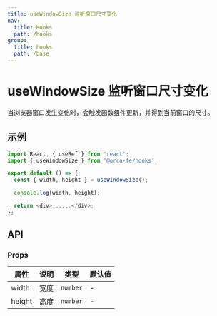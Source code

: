 ```yaml
---
title: useWindowSize 监听窗口尺寸变化
nav:
  title: Hooks
  path: /hooks
group:
  title: hooks
  path: /base
---
```


# useWindowSize 监听窗口尺寸变化

当浏览器窗口发生变化时，会触发函数组件更新，并得到当前窗口的尺寸。

## 示例

```javascript
import React, { useRef } from 'react';
import { useWindowSize } from '@orca-fe/hooks';

export default () => {
  const { width, height } = useWindowSize();

  console.log(width, height);

  return <div>......</div>;
};
```

## API

### Props

| 属性   | 说明 | 类型     | 默认值 |
| ------ | ---- | -------- | ------ |
| width  | 宽度 | `number` | -      |
| height | 高度 | `number` | -      |
